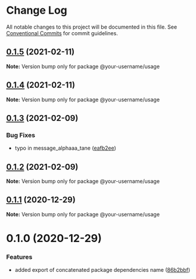 # Change Log

All notable changes to this project will be documented in this file.
See [Conventional Commits](https://conventionalcommits.org) for commit guidelines.

## [0.1.5](https://github.com/morcosIbra/minimal-lerna/compare/@your-username/usage@0.1.4...@your-username/usage@0.1.5) (2021-02-11)

**Note:** Version bump only for package @your-username/usage





## [0.1.4](https://github.com/morcosIbra/minimal-lerna/compare/@your-username/usage@0.1.3...@your-username/usage@0.1.4) (2021-02-11)

**Note:** Version bump only for package @your-username/usage





## [0.1.3](https://github.com/morcosIbra/minimal-lerna/compare/@your-username/usage@0.1.2...@your-username/usage@0.1.3) (2021-02-09)


### Bug Fixes

* typo in message_alphaaa_tane ([eafb2ee](https://github.com/morcosIbra/minimal-lerna/commit/eafb2ee10dc01b9f274eca7fe886d174bb0acafd))





## [0.1.2](https://github.com/morcosIbra/minimal-lerna/compare/@your-username/usage@0.1.1...@your-username/usage@0.1.2) (2021-02-09)

**Note:** Version bump only for package @your-username/usage






## [0.1.1](https://github.com/morcosIbra/minimal-lerna/compare/@your-username/usage@0.1.0...@your-username/usage@0.1.1) (2020-12-29)

**Note:** Version bump only for package @your-username/usage





# 0.1.0 (2020-12-29)


### Features

* added export of concatenated package dependencies name ([86b2bbf](https://github.com/morcosIbra/minimal-lerna/commit/86b2bbf9604c61165378b94cc58ec428b487f56c))
